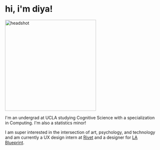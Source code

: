 <link rel="shortcut icon" type="image/x-icon" href="favicon.ico">

# hi, i'm diya!

<img src='assets/logo.png' alt='headshot' width='300'/>

I'm an undergrad at UCLA studying Cognitive Science with a specialization in Computing. I'm also a statistics minor! 

I am super interested in the intersection of art, psychology, and technology and am currently a UX design intern at [Rivet](https://www.rivet.app/) and a designer for [LA Blueprint](https://lablueprint.org/).
